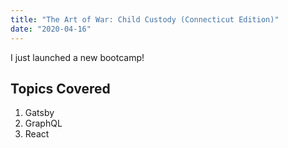 ```yaml
--- 
title: "The Art of War: Child Custody (Connecticut Edition)"
date: "2020-04-16"
---
```


I just launched a new bootcamp!

## Topics Covered

1. Gatsby
2. GraphQL
3. React
